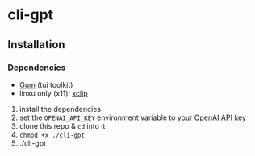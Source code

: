 # cli-gpt

## Installation

### Dependencies

- [Gum](https://github.com/charmbracelet/gum) (tui toolkit)
- linxu only (x11): [xclip](https://github.com/astrand/xclip)

1. install the dependencies
2. set the `OPENAI_API_KEY` environment variable to [your OpenAI API key](https://help.openai.com/en/articles/4936850-where-do-i-find-my-secret-api-key)
3. clone this repo & `cd` into it
4. `chmod +x ./cli-gpt`
5. ./cli-gpt
